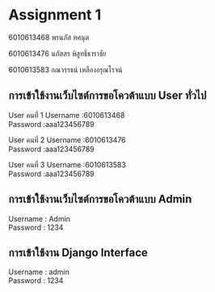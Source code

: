 # Assignment 1
6010613468 พรนภัส ทศนุต

6010613476 นภัสสร พิสูทธิ์ธาราชัย

6010613583 กณวรรธน์ เหลืองอรุณโรจน์

## การเข้าใช้งานเว็บไซต์การขอโควต้าแบบ User ทั่วไป

User คนที่ 1
Username :6010613468  
Password :aaa123456789

User คนที่ 2
Username :6010613476  
Password :aaa123456789  
  
User คนที่ 3
Username :6010613583  
Password :aaa123456789  

## การเข้าใช้งานเว็บไซต์การขอโควต้าแบบ Admin 

Username : Admin  
Password : 1234

## การเข้าใช้งาน Django Interface
Username : admin  
Password : 1234
